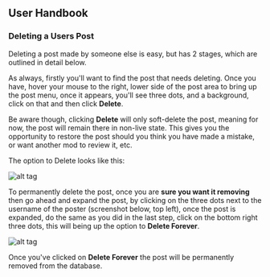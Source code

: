 ## User Handbook

### Deleting a Users Post

Deleting a post made by someone else is easy, but has 2 stages, which are outlined in detail below.

As always, firstly you'll want to find the post that needs deleting. Once you have, hover your mouse to the right, lower side of the post area  to bring up the post menu, once it appears, you'll see three dots, and a background, click on that and then click **Delete**.

Be aware though, clicking **Delete** will only soft-delete the post, meaning for now, the post will remain there in non-live state. This gives you the opportunity to restore the post should you think you have made a mistake, or want another mod to review it, etc.

The option to Delete looks like this:

![alt tag](http://i.imgur.com/cGDouMB.png)

To permanently delete the post, once you are **sure you want it removing** then go ahead and expand the post, by clicking on the three dots next to the username of the poster (screenshot below, top left), once the post is expanded, do the same as you did in the last step, click on the bottom right three dots, this will being up the option to **Delete Forever**.

![alt tag](http://i.imgur.com/a8NTCqv.png)

Once you've clicked on **Delete Forever** the post will be permanently removed from the database.
